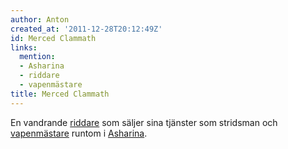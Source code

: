 ```yaml
---
author: Anton
created_at: '2011-12-28T20:12:49Z'
id: Merced Clammath
links:
  mention:
  - Asharina
  - riddare
  - vapenmästare
title: Merced Clammath
---
```


En vandrande [riddare] som säljer sina tjänster som stridsman och [vapenmästare] runtom i
[Asharina].

  [riddare]: riddare
  [vapenmästare]: vapenmästare
  [Asharina]: Asharina
